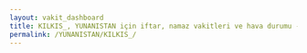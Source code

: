 ```yaml
---
layout: vakit_dashboard
title: KILKIS_, YUNANISTAN için iftar, namaz vakitleri ve hava durumu - ilçe/eyalet seç
permalink: /YUNANISTAN/KILKIS_/
---
```


<script type="text/javascript">
  var GLOBAL_COUNTRY = 'YUNANISTAN';
  var GLOBAL_CITY = 'KILKIS_';
  var GLOBAL_STATE = '';
  var lat = 72;
  var lon = 21;
</script>
